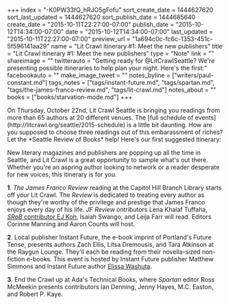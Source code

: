 +++
index = "-K0PW33fQ_hRJO5gFofu"
sort_create_date = 1444627620
sort_last_updated = 1444627620
sort_publish_date = 1444685640
create_date = "2015-10-11T22:27:00-07:00"
publish_date = "2015-10-12T14:34:00-07:00"
date = "2015-10-12T14:34:00-07:00"
last_updated = "2015-10-11T22:27:00-07:00"
preview_url = "1a694c0c-fc6c-1353-451c-5f596141aa29"
name = "Lit Crawl itinerary #1: Meet the new publishers"
title = "Lit Crawl itinerary #1: Meet the new publishers"
type = "Note"
link = ""
shareimage = ""
twitterauto = "Getting ready for @LitCrawlSeattle? We're presenting possible itineraries to help plan your night. Here's the first:"
facebookauto = ""
make_image_tweet = ""
notes_byline = ["writers/paul-constant.md"]
tags_notes = ["tags/instant-future.md", "tags/spartan.md", "tags/the-james-franco-review.md", "tags/lit-crawl.md"]
notes_about = ""
books = ["books/starvation-mode.md"]
+++
<p class="intro">On Thursday, October 22nd, Lit Crawl Seattle is bringing you readings from more than 65 authors at 20 different venues. The [full schedule of events](http://litcrawl.org/seattle/2015-schedule) is a little bit daunting. How are you supposed to choose three readings out of this embarassment of riches? Let the *Seattle Review of Books* help! Here's our first suggested itinerary:</p>

New literary magazines and publishers are popping up all the time in Seattle, and Lit Crawl is a great opportunity to sample what's out there. Whether you're an aspring author looking to network or a reader desperate for new voices, this itinerary is for you.

**1**. *The James Franco Review* reading at the Capitol Hill Branch Library starts off your Lit Crawl. The *Review* is dedicated to treating every author as though they're worthy of the privilege and prestige that James Franco enjoys every day of his life. *JF Review* ontributors Lena Khalaf Tuffaha, [*SRoB* contributor EJ Koh](http://seattlereviewofbooks.com/notes/2015/10/06/korean-war/), Isaiah Swango, and Leija Farr will read. Editors Corinne Manning and Aaron Counts will host.

**2**. Local publisher Instant Future, the e-book imprint of Portland's Future Tense, presents authors Zach Ellis, Litsa Dremousis, and Tara Atkinson at the Raygun Lounge. They'll each be reading from their novella-sized non-fiction e-books. This event is hosted by Instant Future publisher Matthew Simmons and Instant Future author [Elissa Washuta](http://seattlereviewofbooks.com/reviews/the-perpetual-naked-lunch-of-starvation-mode/).


**3**. End the Crawl up at Ada's Technical Books, where *Spartan* editor Ross McMeekin presents contributors Ian Denning, Jenny Hayes, M.C. Easton, and Robert P. Kaye.